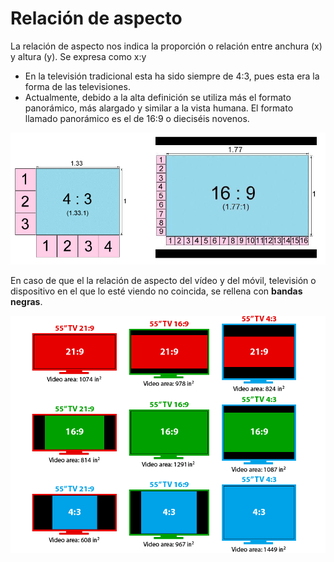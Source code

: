# Relación de aspecto

La relación de aspecto nos indica la proporción o relación entre anchura (x) y altura (y). Se expresa como x:y

- En la televisión tradicional esta ha sido siempre de 4:3, pues esta era la forma de las televisiones.
- Actualmente, debido a la alta definición se utiliza más el formato panorámico, más alargado y similar a la vista humana. El formato llamado panorámico es el de 16:9 o dieciséis novenos.

![imagen](img/2020-04-03-15-05-07.png)

En caso de que el la relación de aspecto del vídeo y del móvil, televisión o dispositivo en el que lo esté viendo no coincida, se rellena con **bandas negras**.

![imagen](img/2020-03-31-16-17-51.png)
